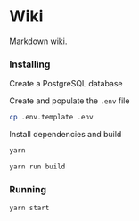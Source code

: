 # Wiki

Markdown wiki.

### Installing
Create a PostgreSQL database

Create and populate the `.env` file
```sh
cp .env.template .env
```

Install dependencies and build
```sh
yarn

yarn run build
```

### Running
```sh
yarn start
```
